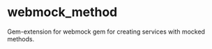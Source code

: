 webmock_method
==============

Gem-extension for webmock gem for creating services with mocked methods.
